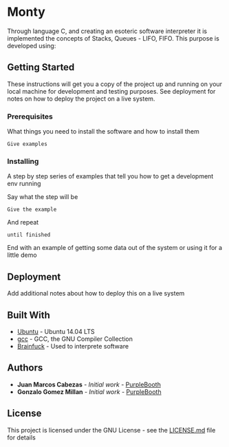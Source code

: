 # Monty
Through language C, and creating an esoteric software interpreter it is implemented the concepts of Stacks, Queues - LIFO, FIFO. This purpose is developed using: 
## Getting Started

These instructions will get you a copy of the project up and running on your local machine for development and testing purposes. See deployment for notes on how to deploy the project on a live system.

### Prerequisites

What things you need to install the software and how to install them

```
Give examples
```

### Installing

A step by step series of examples that tell you how to get a development env running

Say what the step will be

```
Give the example
```

And repeat

```
until finished
```

End with an example of getting some data out of the system or using it for a little demo
## Deployment

Add additional notes about how to deploy this on a live system

## Built With

* [Ubuntu](https://ubuntu.com/) - Ubuntu 14.04 LTS
* [gcc](https://gcc.gnu.org/) - GCC, the GNU Compiler Collection
* [Brainfuck](https://en.wikipedia.org/wiki/Brainfuck) - Used to interprete software

## Authors

* **Juan Marcos Cabezas** - *Initial work* - [PurpleBooth](https://github.com/juanmarcoscabezas)
* **Gonzalo Gomez Millan** - *Initial work* - [PurpleBooth](https://github.com/gogomillan)

## License

This project is licensed under the GNU License - see the [LICENSE.md](LICENSE.md) file for details
